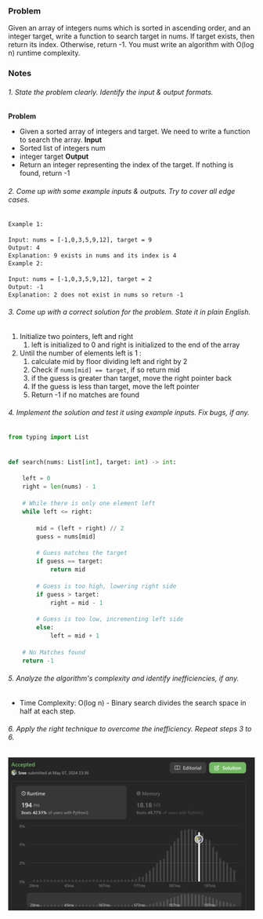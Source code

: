 ### Problem 
Given an array of integers nums which is sorted in ascending order, and an integer target, write a function to search target in nums. If target exists, then return its index. Otherwise, return -1.
You must write an algorithm with O(log n) runtime complexity.
### Notes 
###### 1. State the problem clearly. Identify the input & output formats.
**Problem**
- Given a sorted array of integers and target. We need to write a function to search the array. 
**Input**
- Sorted list of integers num
- integer target 
**Output**
- Return an integer representing the index of the target. If nothing is found, return -1 
###### 2. Come up with some example inputs & outputs. Try to cover all edge cases.
```
Example 1:

Input: nums = [-1,0,3,5,9,12], target = 9
Output: 4
Explanation: 9 exists in nums and its index is 4
Example 2:

Input: nums = [-1,0,3,5,9,12], target = 2
Output: -1
Explanation: 2 does not exist in nums so return -1
```
###### 3. Come up with a correct solution for the problem. State it in plain English.
1. Initialize two pointers, left and right 
	1. left is initialized to 0 and right is initialized to the end of the array 
2. Until the number of elements left is 1 : 
	1. calculate mid by floor dividing left and right by 2 
	2. Check if `nums[mid] == target`, if so return mid
	3. if the guess is greater than target, move the right pointer back 
	4. If the guess is less than target, move the left pointer 
	5. Return -1 if no matches are found 
###### 4. Implement the solution and test it using example inputs. Fix bugs, if any.
```python
from typing import List


def search(nums: List[int], target: int) -> int:

    left = 0
    right = len(nums) - 1

    # While there is only one element left
    while left <= right:

        mid = (left + right) // 2
        guess = nums[mid]

        # Guess matches the target
        if guess == target:
            return mid

        # Guess is too high, lowering right side
        if guess > target:
            right = mid - 1

        # Guess is too low, incrementing left side
        else:
            left = mid + 1

    # No Matches found
    return -1


```
###### 5. Analyze the algorithm's complexity and identify inefficiencies, if any.
- Time Complexity: O(log n) - Binary search divides the search space in half at each step.
###### 6. Apply the right technique to overcome the inefficiency. Repeat steps 3 to 6.

<img src="img/problem 704.png"/>
